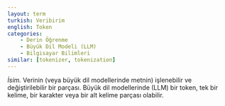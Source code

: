 ```yaml
---
layout: term
turkish: Veribirim
english: Token
categories:
    - Derin Öğrenme
    - Büyük Dil Modeli (LLM)
    - Bilgisayar Bilimleri
similar: [tokenizer, tokenization]
---
```


_İsim._ Verinin (veya büyük dil modellerinde metnin) işlenebilir ve değiştirilebilir bir parçası. Büyük dil modellerinde (LLM) bir token, tek bir kelime, bir karakter veya bir alt kelime parçası olabilir.
